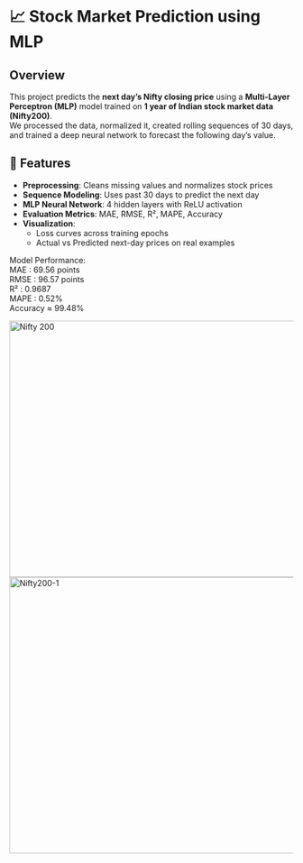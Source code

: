 # 📈 Stock Market Prediction using MLP

## Overview
This project predicts the **next day’s Nifty closing price** using a **Multi-Layer Perceptron (MLP)** model trained on **1 year of Indian stock market data (Nifty200)**.  
We processed the data, normalized it, created rolling sequences of 30 days, and trained a deep neural network to forecast the following day’s value.  

## 🔑 Features
- **Preprocessing**: Cleans missing values and normalizes stock prices  
- **Sequence Modeling**: Uses past 30 days to predict the next day  
- **MLP Neural Network**: 4 hidden layers with ReLU activation  
- **Evaluation Metrics**: MAE, RMSE, R², MAPE, Accuracy  
- **Visualization**:
  - Loss curves across training epochs  
  - Actual vs Predicted next-day prices on real examples  

Model Performance:     
MAE   : 69.56 points    
RMSE  : 96.57 points    
R²    : 0.9687    
MAPE  : 0.52%    
Accuracy ≈ 99.48%    


<img width="567" height="455" alt="Nifty 200" src="https://github.com/user-attachments/assets/613cb4eb-6a28-4eec-b077-94a6b8f0da3b" />
<img width="1490" height="490" alt="Nifty200-1" src="https://github.com/user-attachments/assets/aebb199a-c8ec-488d-9d88-a7a53f5fff34" />

